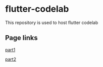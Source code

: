 # flutter-codelab
This repository is used to host flutter codelab
## Page links
[part1](https://gdsc-osaka.github.io/flutter-codelab/part1/ "part1")

[part2](https://gdsc-osaka.github.io/flutter-codelab/part2/ "part2")
